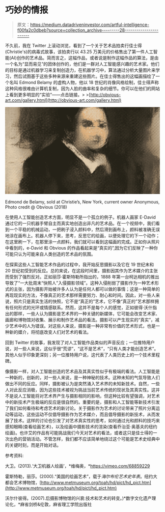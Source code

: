 # 巧妙的情报

> 原文：<https://medium.datadriveninvestor.com/artful-intelligence-f00fa2c0dbeb?source=collection_archive---------28----------------------->

不久前，我在 Twitter 上滚动浏览，看到了一个关于艺术品拍卖行佳士得(Christie's)的病毒式故事，该拍卖行以 43.25 万美元的价格售出了第一件人工智能(AI)创作的艺术品。简而言之，这幅作品，或者说是制作这幅作品的算法，是由一个名为“显而易见”的团体创作的，他们是一群对人工智能感兴趣的艺术家。他们的目标是通过机器学习来复制创造力，在机器学习中，算法通过分析大量图片来学习，然后试图基于这些多种来源来重建这些图片。在佳士得售出的这幅画描绘了一个名叫 Edmond Belamy 的虚构人物，他以 18 世纪的肖像风格绘制，佳士得声称这种风格很难由计算机复制，因为人脸的曲率和复杂的细节。你可以在他们的网站上看到更多明显的“实验”——点击链接。> >[http://obvious-art.com/gallery.html](http://obvious-art.com/gallery.html)

![](img/ae8a55502f9f4ea816e4fac0e486684f.png)

Edmond de Belamy, sold at Christie’s, New York, current owner Anonymous, Photo credit @ Obvious (2018)

在使用人工智能创造艺术方面，明显不是一个孤立的例子。机器人画家 E-David 通过它的一只机器手臂自主而真实地创造出非凡的艺术品。在一个视频中，我们看到一个平稳的机械运动，一把刷子浸入颜料中，然后滑到画布上，颜料被准确无误地涂在画布上。机器人停下来，思考，反思它的绘画，以便处理它的下一个动作；在这里刷一下，在那里涂一点颜料，我们就可以看到这幅画的完成。正如你从照片中看到的，e-David 和 Obvious 的作品看起来是“真实的”,因为它们反映了一种你可能只认为可能来自人类创造的艺术品的氛围。

在探索这些人工智能艺术作品的过程中，我开始反思摄影以及它在 19 世纪末和 20 世纪初受到的反应。总的来说，在这段时间里，摄影因其作为艺术媒介的主张而受到了强烈反对。正如丽莎·霍斯特勒所指出的，1888 年第一台柯达相机的推出导致了“一大批周末“快照人”入侵摄影领域”。这种入侵削弱了摄影作为一种艺术形式的主张，因为摄影开始被许多人认为是任何人都可以做的事情；这是一种简单的再现现实的方法，不像真正的艺术那样需要努力、耐心和时间。因此，对一些人来说，照片只是真实生活的快照，它不是“真正的”艺术，它不像“真正的”艺术那样拥有任何形式的光环或情感联系。然而，这并不是每个人的感觉，正如彼得·沃什指出的那样，一些人认为摄影是艺术界的一种关键的新媒体，它可能会改变艺术家、画廊和博物馆对收集、展示和制作艺术品的看法。摄影可以产生现实的“真实”，减少艺术中的人为错误。对这些人来说，摄影是一种非常有价值的艺术形式，也是一种新的媒介，将彻底改变人们对艺术的看法。

回到 Twitter 的故事，我发现了对人工智能作品类似的声音反应；一位推特用户说，对一些人来说，这似乎很“荒谬”，“这不是艺术”，“只有人类才能创造艺术”。其他人似乎印象更深刻；另一位推特用户说，这代表了人类历史上的一个技术里程碑。

像摄影一样，对人工智能创造的艺术品及其真实性似乎有极端的看法。人工智能是一种新的，创新的，对一些人来说，是一种神秘的技术。这种未知的气氛导致人们做出不同的反应。同样，摄影被认为是突然涌入艺术界的未知新技术。自然，一些人对此反应消极，因为这些技术被视为挑战当前艺术传统的现状及其真实性。这并不是说人工智能将对艺术界产生与摄影相同的影响，但这种比较有望强调，对艺术中的新技术产生极端的反应是很自然的。重要的是，摄影和人工智能等新技术引发了我们如何看待和考虑艺术的新讨论。关于摄影作为艺术的讨论带来了照片分离运动等运动，这些运动不仅倡导摄影作为艺术媒介，而且倡导摄影的新技术，从而发展了技术。这样的讨论也引发了对艺术真实性的思考，如何通过光和颜料的技巧来感知眼睛(查看绘画艺术)，以及绘画中摄影技术的渲染(查看乔治亚·奥基夫的纽约绘画)。也许艾的作品有可能挑战我们今天对艺术的看法，或者这只是佳士得的一次出色的营销活动。不管怎样，我们都不应该简单地绕过这个可能是艺术史经典中的关键时刻，而是开始对话。

参考资料:

大卫。(2013).‘大卫机器人绘画’，*维梅奥，*https://vimeo.com/68859229

霍斯特勒，丽莎。(2000).“美国的绘画艺术”，载于*海尔布伦艺术史年表*。纽约大都会艺术博物馆，[http://www.metmuseum.org/toah/hd/pict/hd_pict.htm](http://www.metmuseum.org/toah/hd/pict/hd_pict.htm)

沃尔什彼得。(2007).后摄影博物馆的兴衰:技术和艺术的转变。)*数字文化遗产理论化，*麻省剑桥&伦敦，麻省理工学院出版社
